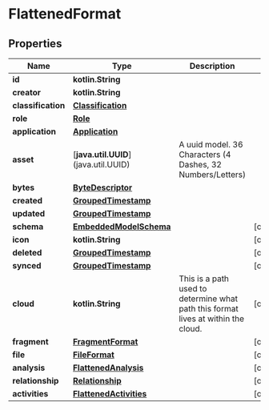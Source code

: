 
# FlattenedFormat

## Properties
Name | Type | Description | Notes
------------ | ------------- | ------------- | -------------
**id** | **kotlin.String** |  | 
**creator** | **kotlin.String** |  | 
**classification** | [**Classification**](Classification.md) |  | 
**role** | [**Role**](Role.md) |  | 
**application** | [**Application**](Application.md) |  | 
**asset** | \[**java.util.UUID**](java.util.UUID) | A uuid model. 36 Characters (4 Dashes, 32 Numbers/Letters)  | 
**bytes** | [**ByteDescriptor**](ByteDescriptor.md) |  | 
**created** | [**GroupedTimestamp**](GroupedTimestamp.md) |  | 
**updated** | [**GroupedTimestamp**](GroupedTimestamp.md) |  | 
**schema** | [**EmbeddedModelSchema**](EmbeddedModelSchema.md) |  |  [optional]
**icon** | **kotlin.String** |  |  [optional]
**deleted** | [**GroupedTimestamp**](GroupedTimestamp.md) |  |  [optional]
**synced** | [**GroupedTimestamp**](GroupedTimestamp.md) |  |  [optional]
**cloud** | **kotlin.String** | This is a path used to determine what path this format lives at within the cloud. |  [optional]
**fragment** | [**FragmentFormat**](FragmentFormat.md) |  |  [optional]
**file** | [**FileFormat**](FileFormat.md) |  |  [optional]
**analysis** | [**FlattenedAnalysis**](FlattenedAnalysis.md) |  |  [optional]
**relationship** | [**Relationship**](Relationship.md) |  |  [optional]
**activities** | [**FlattenedActivities**](FlattenedActivities.md) |  |  [optional]



